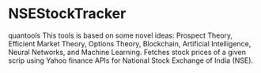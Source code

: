 # NSEStockTracker
quantools
This tools is based on some novel ideas: Prospect Theory, Efficient Market Theory, Options Theory, Blockchain, Artificial Intelligence, Neural Networks, and Machine Learning.
Fetches stock prices of a given scrip using Yahoo finance APIs for National Stock Exchange of India (NSE).
